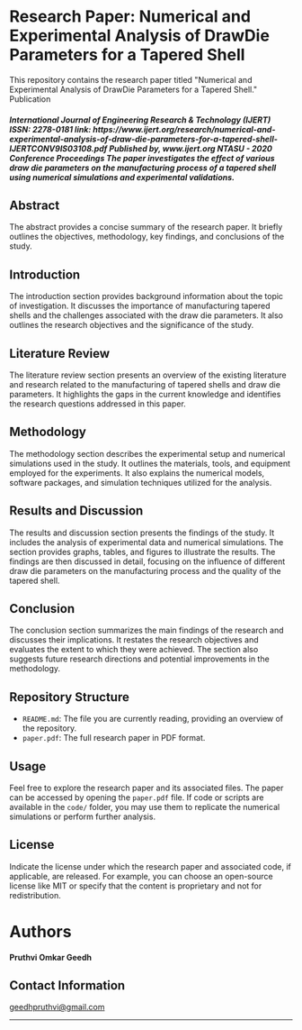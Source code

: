 # Research Paper: Numerical and Experimental Analysis of DrawDie Parameters for a Tapered Shell

This repository contains the research paper titled "Numerical and Experimental Analysis of DrawDie Parameters for a Tapered Shell." 
Publication</h4> 
<h5>International Journal of Engineering Research & Technology (IJERT)
ISSN: 2278-0181
link: https://www.ijert.org/research/numerical-and-experimental-analysis-of-draw-die-parameters-for-a-tapered-shell-IJERTCONV9IS03108.pdf
Published by, www.ijert.org
NTASU - 2020 Conference Proceedings
The paper investigates the effect of various draw die parameters on the manufacturing process of a tapered shell using numerical simulations and experimental validations.

## Abstract
The abstract provides a concise summary of the research paper. It briefly outlines the objectives, methodology, key findings, and conclusions of the study.

## Introduction
The introduction section provides background information about the topic of investigation. It discusses the importance of manufacturing tapered shells and the challenges associated with the draw die parameters. It also outlines the research objectives and the significance of the study.

## Literature Review
The literature review section presents an overview of the existing literature and research related to the manufacturing of tapered shells and draw die parameters. It highlights the gaps in the current knowledge and identifies the research questions addressed in this paper.

## Methodology
The methodology section describes the experimental setup and numerical simulations used in the study. It outlines the materials, tools, and equipment employed for the experiments. It also explains the numerical models, software packages, and simulation techniques utilized for the analysis.

## Results and Discussion
The results and discussion section presents the findings of the study. It includes the analysis of experimental data and numerical simulations. The section provides graphs, tables, and figures to illustrate the results. The findings are then discussed in detail, focusing on the influence of different draw die parameters on the manufacturing process and the quality of the tapered shell.

## Conclusion
The conclusion section summarizes the main findings of the research and discusses their implications. It restates the research objectives and evaluates the extent to which they were achieved. The section also suggests future research directions and potential improvements in the methodology.

## Repository Structure
- `README.md`: The file you are currently reading, providing an overview of the repository.
- `paper.pdf`: The full research paper in PDF format.

## Usage
Feel free to explore the research paper and its associated files. The paper can be accessed by opening the `paper.pdf` file. If code or scripts are available in the `code/` folder, you may use them to replicate the numerical simulations or perform further analysis.

## License
Indicate the license under which the research paper and associated code, if applicable, are released. For example, you can choose an open-source license like MIT or specify that the content is proprietary and not for redistribution.

<h1>Authors</h1>
<h4>Pruthvi Omkar Geedh</h4>

## Contact Information
geedhpruthvi@gmail.com

---
